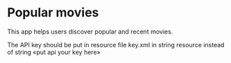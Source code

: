 # Popular movies
This app helps users discover popular and recent movies.

The API key should be put in resource file key.xml in string resource 
instead of string «put api your key here»
